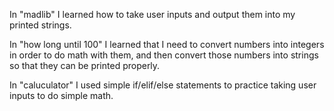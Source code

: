 In "madlib" I learned how to take user inputs and output them into my printed strings.

In "how long until 100" I learned that I need to convert numbers into integers in order to do math with them, and then convert those numbers into strings so that they can be printed properly.

In "caluculator" I used simple if/elif/else statements to practice taking user inputs to do simple math.
